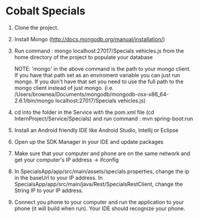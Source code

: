 Cobalt Specials
==============

1. Clone the project.

2. Install Mongo (http://docs.mongodb.org/manual/installation/)

3. Run command : mongo localhost:27017/Specials vehicles.js from the home directory of the project to populate your database 

    NOTE: 'mongo' in the above command is the path to your mongo client. If you have that path set as an enviroment            variable you can just run mongo. If you don't have that set you need to use the full path to the mongo client instead      of just mongo. (i.e. /Users/brownea/Documents/mongodb/mongodb-osx-x86_64-2.6.1/bin/mongo localhost:27017/Specials           vehicles.js)

4. cd into the folder in the Service with the pom.xml file (cd InternProject/Service/Specials) and run command : mvn spring-boot:run

5. Install an Android friendly IDE like Android Studio, Intellij or Eclipse

6. Open up the SDK Manager in your IDE and update packages

7. Make sure that your computer and phone are on the same network and get your computer's IP address -> ifconfig

8. In SpecialsApp/app/src/main/assets/specials.properties, change the ip in the baseUrl to your IP address.
   In SpecialsApp/app/src/main/java/Rest/SpecialsRestClient, change the String IP to your IP address.

9. Connect you phone to your computer and run the application to your phone (it will build when run). Your IDE should recognize your phone.
